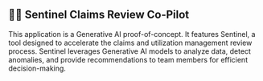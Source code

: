 🤖💬 Sentinel Claims Review Co-Pilot
---

This application is a Generative AI proof-of-concept. It features Sentinel, a tool designed to accelerate the claims and utilization management review process. Sentinel leverages Generative AI models to analyze data, detect anomalies, and provide recommendations to team members for efficient decision-making.
